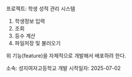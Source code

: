 프로젝트: 학생 성적 관리 시스템
1. 학생정보 입력
2. 조회
3. 등수 계산
4. 파일저장 및 불러오기

위 기능(feature)을 자체적으로 개발해서 배포하려 한다.

소속: 성지여자고등학교
개발 시작일자: 2025-07-02